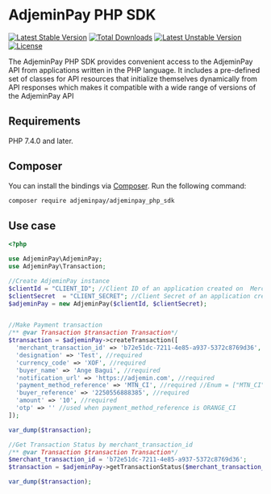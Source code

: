 # AdjeminPay PHP SDK

[![Latest Stable Version](https://poser.pugx.org/adjeminpay/adjeminpay_php_sdk/v)](//packagist.org/packages/adjeminpay/adjeminpay_php_sdk) [![Total Downloads](https://poser.pugx.org/adjeminpay/adjeminpay-php-sdk/downloads)](//packagist.org/packages/adjeminpay/adjeminpay_php_sdk) [![Latest Unstable Version](https://poser.pugx.org/adjeminpay/adjeminpay_php_sdk/v/unstable)](//packagist.org/packages/adjeminpay/adjeminpay_php_sdk) [![License](https://poser.pugx.org/adjeminpay/adjeminpay_php_sdk/license)](//packagist.org/packages/adjeminpay/adjeminpay_php_sdk)

The AdjeminPay PHP SDK provides convenient access to the AdjeminPay API from
applications written in the PHP language. It includes a pre-defined set of
classes for API resources that initialize themselves dynamically from API
responses which makes it compatible with a wide range of versions of the AdjeminPay API

## Requirements

PHP 7.4.0 and later.

## Composer

You can install the bindings via [Composer](http://getcomposer.org/). Run the following command:

```bash
composer require adjeminpay/adjeminpay_php_sdk
```

## Use case
```php
<?php

use AdjeminPay\AdjeminPay;
use AdjeminPay\Transaction;

//Create AdjeminPay instance
$clientId = "CLIENT_ID"; //Client ID of an application created on  Merchant backoffice
$clientSecret  = "CLIENT_SECRET"; //Client Secret of an application created on  Merchant backoffice
$adjeminPay = new AdjeminPay($clientId, $clientSecret);


//Make Payment transaction
/** @var Transaction $transaction Transaction*/
$transaction = $adjeminPay->createTransaction([
  'merchant_transaction_id' => 'b72e51dc-7211-4e85-a937-5372c8769d36', //required You create a merchant_transaction_id
  'designation' => 'Test', //required
  'currency_code' => 'XOF', //required
  'buyer_name' => 'Ange Bagui', //required
  'notification_url' => 'https://adjemin.com', //required
  'payment_method_reference' => 'MTN_CI', //required //Enum = ["MTN_CI", "ORANGE_CI"]
  'buyer_reference' => '2250556888385', //required
  'amount' => '10', //required
  'otp' => '' //used when payment_method_reference is ORANGE_CI
]);

var_dump($transaction);

//Get Transaction Status by merchant_transaction_id
/** @var Transaction $transaction Transaction*/
$merchant_transaction_id = 'b72e51dc-7211-4e85-a937-5372c8769d36';
$transaction = $adjeminPay->getTransactionStatus($merchant_transaction_id);

var_dump($transaction);


```
